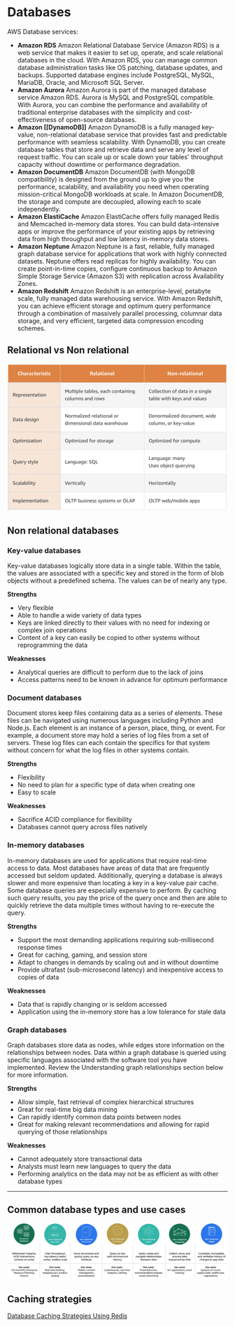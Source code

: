 # Databases

AWS Database services:
- **Amazon RDS**
Amazon Relational Database Service (Amazon RDS) is a web service that makes it easier to set up, operate, and scale relational databases in the cloud. With Amazon RDS, you can manage common database administration tasks like OS patching, database updates, and backups. Supported database engines include PostgreSQL, MySQL, MariaDB, Oracle, and Microsoft SQL Server.
- **Amazon Aurora**
Amazon Aurora is part of the managed database service Amazon RDS. Aurora is MySQL and PostgreSQL compatible. With Aurora, you can combine the performance and availability of traditional enterprise databases with the simplicity and cost-effectiveness of open-source databases.
- **Amazon [[DynamoDB]]**
Amazon DynamoDB is a fully managed key-value, non-relational database service that provides fast and predictable performance with seamless scalability. With DynamoDB, you can create database tables that store and retrieve data and serve any level of request traffic. You can scale up or scale down your tables' throughput capacity without downtime or performance degradation.
- **Amazon DocumentDB**
Amazon DocumentDB (with MongoDB compatibility) is designed from the ground up to give you the performance, scalability, and availability you need when operating mission-critical MongoDB workloads at scale. In Amazon DocumentDB, the storage and compute are decoupled, allowing each to scale independently.
- **Amazon ElastiCache**
Amazon ElastiCache offers fully managed Redis and Memcached in-memory data stores. You can build data-intensive apps or improve the performance of your existing apps by retrieving data from high throughput and low latency in-memory data stores.
- **Amazon Neptune**
Amazon Neptune is a fast, reliable, fully managed graph database service for applications that work with highly connected datasets. Neptune offers read replicas for highly availability. You can create point-in-time copies, configure continuous backup to Amazon Simple Storage Service (Amazon S3) with replication across Availability Zones.
- **Amazon Redshift**
Amazon Redshift is an enterprise-level, petabyte scale, fully managed data warehousing service. With Amazon Redshift, you can achieve efficient storage and optimum query performance through a combination of massively parallel processing, columnar data storage, and very efficient, targeted data compression encoding schemes.


## Relational vs Non relational
![.assets/Databases_20230323232857.png](.assets/Databases_20230323232857.png)

## Non relational databases

### Key-value databases
Key-value databases logically store data in a single table. Within the table, the values are associated with a specific key and stored in the form of blob objects without a predefined schema. The values can be of nearly any type.

**Strengths**
- Very flexible
- Able to handle a wide variety of data types
- Keys are linked directly to their values with no need for indexing or complex join operations
- Content of a key can easily be copied to other systems without reprogramming the data

**Weaknesses**
- Analytical queries are difficult to perform due to the lack of joins
- Access patterns need to be known in advance for optimum performance

### Document databases
Document stores keep files containing data as a series of elements. These files can be navigated using numerous languages including Python and Node.js. Each element is an instance of a person, place, thing, or event. For example, a document store may hold a series of log files from a set of servers. These log files can each contain the specifics for that system without concern for what the log files in other systems contain.

**Strengths**
- Flexibility
- No need to plan for a specific type of data when creating one
- Easy to scale

**Weaknesses**
- Sacrifice ACID compliance for flexibility
- Databases cannot query across files natively

### In-memory databases

In-memory databases are used for applications that require real-time access to data. Most databases have areas of data that are frequently accessed but seldom updated. Additionally, querying a database is always slower and more expensive than locating a key in a key-value pair cache. Some database queries are especially expensive to perform. By caching such query results, you pay the price of the query once and then are able to quickly retrieve the data multiple times without having to re-execute the query.

**Strengths**
- Support the most demanding applications requiring sub-millisecond response times
- Great for caching, gaming, and session store
- Adapt to changes in demands by scaling out and in without downtime
- Provide ultrafast (sub-microsecond latency) and inexpensive access to copies of data

**Weaknesses**
- Data that is rapidly changing or is seldom accessed
- Application using the in-memory store has a low tolerance for stale data


### Graph databases
Graph databases store data as nodes, while edges store information on the relationships between nodes. Data within a graph database is queried using specific languages associated with the software tool you have implemented. Review the Understanding graph relationships section below for more information.

**Strengths**
- Allow simple, fast retrieval of complex hierarchical structures
- Great for real-time big data mining
- Can rapidly identify common data points between nodes
- Great for making relevant recommendations and allowing for rapid querying of those relationships

**Weaknesses**
- Cannot adequately store transactional data
- Analysts must learn new languages to query the data
- Performing analytics on the data may not be as efficient as with other database types

---

## Common database types and use cases
![.assets/Databases_20230323233016.png](.assets/Databases_20230323233016.png)

## Caching strategies

[Database Caching Strategies Using Redis](https://docs.aws.amazon.com/whitepapers/latest/database-caching-strategies-using-redis/welcome.html)